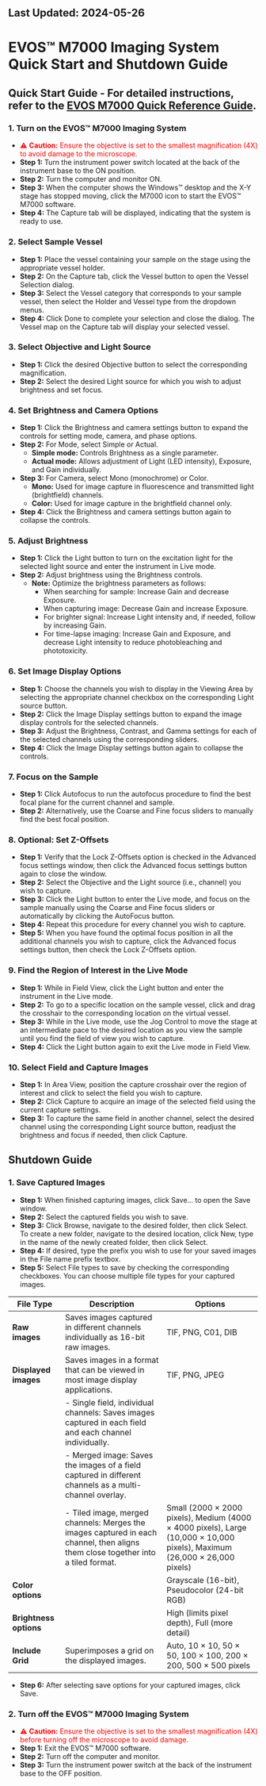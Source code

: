 ## Last Updated: 2024-05-26
# EVOS™ M7000 Imaging System Quick Start and Shutdown Guide

## Quick Start Guide - For detailed instructions, refer to the [EVOS M7000 Quick Reference Guide](https://github.com/Faculty-of-Agriculture-CSI-Microscopy/EVOS-M7000-widefiled/blob/master/MAN0018380_EVOS_M7000_QR.pdf).

### 1. Turn on the EVOS™ M7000 Imaging System
- <span style="color: red;">&#9888; **Caution:** Ensure the objective is set to the smallest magnification (4X) to avoid damage to the microscope.</span>
- **Step 1:** Turn the instrument power switch located at the back of the instrument base to the ON position.
- **Step 2:** Turn the computer and monitor ON.
- **Step 3:** When the computer shows the Windows™ desktop and the X-Y stage has stopped moving, click the M7000 icon to start the EVOS™ M7000 software.
- **Step 4:** The Capture tab will be displayed, indicating that the system is ready to use.

### 2. Select Sample Vessel
- **Step 1:** Place the vessel containing your sample on the stage using the appropriate vessel holder.
- **Step 2:** On the Capture tab, click the Vessel button to open the Vessel Selection dialog.
- **Step 3:** Select the Vessel category that corresponds to your sample vessel, then select the Holder and Vessel type from the dropdown menus.
- **Step 4:** Click Done to complete your selection and close the dialog. The Vessel map on the Capture tab will display your selected vessel.

### 3. Select Objective and Light Source
- **Step 1:** Click the desired Objective button to select the corresponding magnification.
- **Step 2:** Select the desired Light source for which you wish to adjust brightness and set focus.

### 4. Set Brightness and Camera Options
- **Step 1:** Click the Brightness and camera settings button to expand the controls for setting mode, camera, and phase options.
- **Step 2:** For Mode, select Simple or Actual.
  - **Simple mode:** Controls Brightness as a single parameter.
  - **Actual mode:** Allows adjustment of Light (LED intensity), Exposure, and Gain individually.
- **Step 3:** For Camera, select Mono (monochrome) or Color.
  - **Mono:** Used for image capture in fluorescence and transmitted light (brightfield) channels.
  - **Color:** Used for image capture in the brightfield channel only.
- **Step 4:** Click the Brightness and camera settings button again to collapse the controls.

### 5. Adjust Brightness
- **Step 1:** Click the Light button to turn on the excitation light for the selected light source and enter the instrument in Live mode.
- **Step 2:** Adjust brightness using the Brightness controls.
  - **Note:** Optimize the brightness parameters as follows:
    - When searching for sample: Increase Gain and decrease Exposure.
    - When capturing image: Decrease Gain and increase Exposure.
    - For brighter signal: Increase Light intensity and, if needed, follow by increasing Gain.
    - For time-lapse imaging: Increase Gain and Exposure, and decrease Light intensity to reduce photobleaching and phototoxicity.

### 6. Set Image Display Options
- **Step 1:** Choose the channels you wish to display in the Viewing Area by selecting the appropriate channel checkbox on the corresponding Light source button.
- **Step 2:** Click the Image Display settings button to expand the image display controls for the selected channels.
- **Step 3:** Adjust the Brightness, Contrast, and Gamma settings for each of the selected channels using the corresponding sliders.
- **Step 4:** Click the Image Display settings button again to collapse the controls.

### 7. Focus on the Sample
- **Step 1:** Click Autofocus to run the autofocus procedure to find the best focal plane for the current channel and sample.
- **Step 2:** Alternatively, use the Coarse and Fine focus sliders to manually find the best focal position.

### 8. Optional: Set Z-Offsets
- **Step 1:** Verify that the Lock Z-Offsets option is checked in the Advanced focus settings window, then click the Advanced focus settings button again to close the window.
- **Step 2:** Select the Objective and the Light source (i.e., channel) you wish to capture.
- **Step 3:** Click the Light button to enter the Live mode, and focus on the sample manually using the Coarse and Fine focus sliders or automatically by clicking the AutoFocus button.
- **Step 4:** Repeat this procedure for every channel you wish to capture.
- **Step 5:** When you have found the optimal focus position in all the additional channels you wish to capture, click the Advanced focus settings button, then check the Lock Z-Offsets option.

### 9. Find the Region of Interest in the Live Mode
- **Step 1:** While in Field View, click the Light button and enter the instrument in the Live mode.
- **Step 2:** To go to a specific location on the sample vessel, click and drag the crosshair to the corresponding location on the virtual vessel.
- **Step 3:** While in the Live mode, use the Jog Control to move the stage at an intermediate pace to the desired location as you view the sample until you find the field of view you wish to capture.
- **Step 4:** Click the Light button again to exit the Live mode in Field View.

### 10. Select Field and Capture Images
- **Step 1:** In Area View, position the capture crosshair over the region of interest and click to select the field you wish to capture.
- **Step 2:** Click Capture to acquire an image of the selected field using the current capture settings.
- **Step 3:** To capture the same field in another channel, select the desired channel using the corresponding Light source button, readjust the brightness and focus if needed, then click Capture.

## Shutdown Guide

### 1. Save Captured Images
- **Step 1:** When finished capturing images, click Save… to open the Save window.
- **Step 2:** Select the captured fields you wish to save.
- **Step 3:** Click Browse, navigate to the desired folder, then click Select. To create a new folder, navigate to the desired location, click New, type in the name of the newly created folder, then click Select.
- **Step 4:** If desired, type the prefix you wish to use for your saved images in the File name prefix textbox.
- **Step 5:** Select File types to save by checking the corresponding checkboxes. You can choose multiple file types for your captured images.

| File Type          | Description                                                                         | Options                                       |
|--------------------|-------------------------------------------------------------------------------------|-----------------------------------------------|
| **Raw images**     | Saves images captured in different channels individually as 16-bit raw images.      | TIF, PNG, C01, DIB                            |
| **Displayed images**| Saves images in a format that can be viewed in most image display applications.     | TIF, PNG, JPEG                                |
|                    | - Single field, individual channels: Saves images captured in each field and each channel individually. | |
|                    | - Merged image: Saves the images of a field captured in different channels as a multi-channel overlay. | |
|                    | - Tiled image, merged channels: Merges the images captured in each channel, then aligns them close together into a tiled format. | Small (2000 × 2000 pixels), Medium (4000 × 4000 pixels), Large (10,000 × 10,000 pixels), Maximum (26,000 × 26,000 pixels) |
| **Color options**  |                                                                                     | Grayscale (16-bit), Pseudocolor (24-bit RGB)  |
| **Brightness options**|                                                                                  | High (limits pixel depth), Full (more detail) |
| **Include Grid**   | Superimposes a grid on the displayed images.                                         | Auto, 10 × 10, 50 × 50, 100 × 100, 200 × 200, 500 × 500 pixels |

- **Step 6:** After selecting save options for your captured images, click Save.

### 2. Turn off the EVOS™ M7000 Imaging System
- <span style="color: red;">&#9888; **Caution:** Ensure the objective is set to the smallest magnification (4X) before turning off the microscope to avoid damage.</span>
- **Step 1:** Exit the EVOS™ M7000 software.
- **Step 2:** Turn off the computer and monitor.
- **Step 3:** Turn the instrument power switch at the back of the instrument base to the OFF position.
